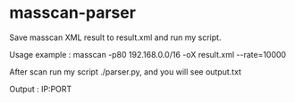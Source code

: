 # masscan-parser

Save masscan XML result to result.xml and run my script.

Usage example :
masscan -p80 192.168.0.0/16 -oX result.xml --rate=10000

After scan run my script ./parser.py, and you will see output.txt

Output : 
IP:PORT
